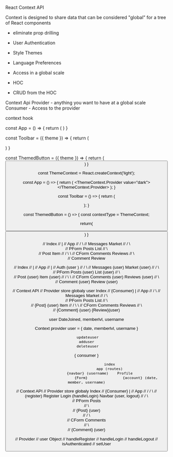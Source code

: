 React Context API


Context is designed to share data that can be considered "global" for a 
tree of React components
  - eliminate prop drilling

  - User Authentication
  - Style Themes
  - Language Preferences 
  - Access in a global scale
   - HOC 
   - CRUD from the HOC


Context Api 
  Provider - anything you want to have at a global scale
  Consumer - Access to the provider 

  context hook






  const App = () => {
    return ( 
      <Toolbar theme="dark" />
    )
  }
  
  const Toolbar = ({ theme }) =>  {
    return (
      <div>
        <ThemedButton theme={theme} />
      </div>
    )
  }
  
  const ThemedButton = ({ theme }) => {
    return (
      <Button theme={theme} />
    )
  }



const ThemeContext = React.createContext('light');

const App = () => {
  return (
    <ThemeContext.Provider value="dark">
      <Toolbar />
    </ThemeContext.Provider>
  );
}

const Toolbar = () =>  {
  return (
    <div>
      <ThemedButton />
    </div>
  );
}

const ThemedButton = () => {
  const contextType = ThemeContext;
  
  return(
    <Button theme={this.context} />
  )
}




  //                                  Index
  //                                    |
  //                                   App
  //                               /             \ 
  //                         Messages             Market 
  //                           / \                      \
  //                   PForm       Posts                 List 
  //                                 \                     \
  //                                  Post                Item 
  //                                   / \                     \ 
  //                             CForm    Comments          Reviews 
  //                                       \                       \
  //                                        Comment              Review













  //                                   Index
  //                                     |
  //                                    App
  //                                     |
  //                                    Auth (user )
  //                               /             \ 
  //                         Messages (user)      Market  (user) 
  //                           / \                      \
                    // PForm       Posts (user)           List (user) 
  //                                 \                     \
  //                                 Post (user)            Item (user) 
  //                                   / \                     \ 
  //                             CForm    Comments (user)       Reviews (user) 
  //                                       \                       \
  //                                         Comment (user)        Review (user)










//  Context API
//  Provider store globaly user  Index
// {Consumer}                     |
//                                App
//                               /             \ 
//                         Messages             Market 
//                           / \                      \
//                   PForm       Posts                 List 
//                                 \                     \
//                                 {Post} (user)            Item 
//                                   / \                     \ 
//                             CForm    Comments          Reviews 
//                                       \                       \
//                                         {Comment} (user)        {Review}(user)



user DateJoined, memberlvl, username


 Context
  provider 
     user  = { date, memberlvl, username }

     updateuser
     adduser 
     deleteuser
 { consumer }
 
                          index 
                         app (routes)
                {navbar} (username)    Profile
                               {Form}                {account} (date, member, username)


//  Context API
//  Provider  store globaly        Index
// {Consumer}                     |
//                                App
//                 /              /             \ 
//   (register)  Register         Login (handleLogin)           Navbar (user, logout)
//                           / \                      
//                   PForm       Posts                 
//                                 \                     
//                                 {Post} (user)            
//                                   / \                     
//                             CForm    Comments           
//                                       \                       
//                                         {Comment} (user)      

// Provider
//   user Object
//   handleRegister
//   handleLogin
//   handleLogout
//   isAuthenticated
//   setUser